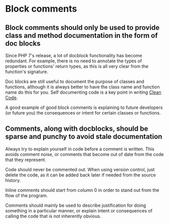 # Block comments
## Block comments should only be used to provide class and method documentation in the form of doc blocks

Since PHP 7's release, a lot of docblock functionality has become redundant. For example, there is no need to annotate the types of properties or functions' return types, as this is all very clear from the function's signature.

Doc blocks are still useful to document the purpose of classes and functions, although it is always better to have the class name and function name do this for you. Self documenting code is a key point in writing [Clean Code][clean-code].

A good example of good block comments is explaining to future developers (or future you) the consequences or intent for certain classes or functions.

## Comments, along with docblocks, should be sparse and punchy to avoid stale documentation

Always try to explain yourself in code before a comment is written. This avoids comment noise, or comments that become out of date from the code that they represent.

Code should never be commented out. When using version control, just delete the code, as it can be added back later if needed from the source history.

Inline comments should start from column 0 in order to stand out from the flow of the program.

Comments should mainly be used to describe justification for doing something in a particular manner, or explain intent or consequences of calling the code that is not inherently obvious.
 
[clean-code]: https://www.oreilly.com/library/view/clean-code/9780136083238/
